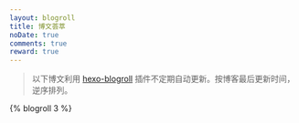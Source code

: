 ```yaml
---
layout: blogroll
title: 博文荟萃
noDate: true
comments: true
reward: true
---
```

  
> 以下博文利用 [hexo-blogroll](https://github.com/huiwang/hexo-blogroll) 插件不定期自动更新。按博客最后更新时间，逆序排列。

{% blogroll 3 %}